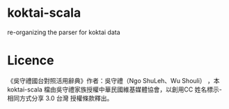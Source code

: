 # koktai-scala
re-organizing the parser for koktai data

# Licence

《吳守禮國台對照活用辭典》作者：吳守禮（Ngo ShuLeh、Wu Shouli） ，本 koktai-scala 檔由吳守禮家族授權中華民國維基媒體協會，以創用CC 姓名標示-相同方式分享 3.0 台灣 授權條款釋出。

